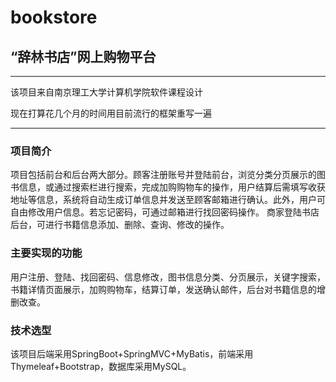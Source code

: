 # bookstore

## “辞林书店”网上购物平台

---

该项目来自南京理工大学计算机学院软件课程设计 

现在打算花几个月的时间用目前流行的框架重写一遍

---

### 项目简介
项目包括前台和后台两大部分。顾客注册账号并登陆前台，浏览分类分页展示的图书信息，或通过搜索栏进行搜索，完成加购购物车的操作，用户结算后需填写收获地址等信息，系统将自动生成订单信息并发送至顾客邮箱进行确认。此外，用户可自由修改用户信息。若忘记密码，可通过邮箱进行找回密码操作。
商家登陆书店后台，可进行书籍信息添加、删除、查询、修改的操作。

### 主要实现的功能
用户注册、登陆、找回密码、信息修改，图书信息分类、分页展示，关键字搜索，书籍详情页面展示，加购购物车，结算订单，发送确认邮件，后台对书籍信息的增删改查。

### 技术选型
该项目后端采用SpringBoot+SpringMVC+MyBatis，前端采用Thymeleaf+Bootstrap，数据库采用MySQL。

